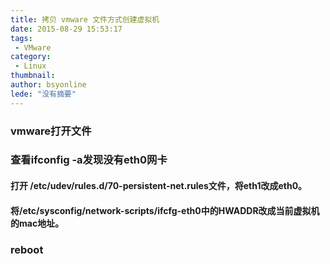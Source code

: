 ```yaml
---
title: 拷贝 vmware 文件方式创建虚拟机
date: 2015-08-29 15:53:17
tags:
 - VMware
category: 
 - Linux
thumbnail: 
author: bsyonline
lede: "没有摘要"
---
```


### vmware打开文件

### 查看ifconfig -a发现没有eth0网卡
#### 打开 /etc/udev/rules.d/70-persistent-net.rules文件，将eth1改成eth0。  
#### 将/etc/sysconfig/network-scripts/ifcfg-eth0中的HWADDR改成当前虚拟机的mac地址。

### reboot
